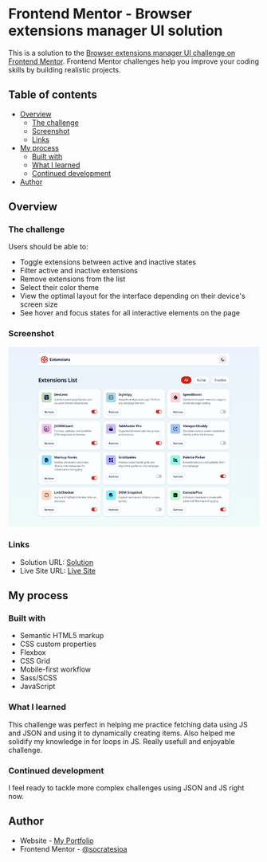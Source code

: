 # Frontend Mentor - Browser extensions manager UI solution

This is a solution to the [Browser extensions manager UI challenge on Frontend Mentor](https://www.frontendmentor.io/challenges/browser-extension-manager-ui-yNZnOfsMAp). Frontend Mentor challenges help you improve your coding skills by building realistic projects.

## Table of contents

- [Overview](#overview)
  - [The challenge](#the-challenge)
  - [Screenshot](#screenshot)
  - [Links](#links)
- [My process](#my-process)
  - [Built with](#built-with)
  - [What I learned](#what-i-learned)
  - [Continued development](#continued-development)
- [Author](#author)

## Overview

### The challenge

Users should be able to:

- Toggle extensions between active and inactive states
- Filter active and inactive extensions
- Remove extensions from the list
- Select their color theme
- View the optimal layout for the interface depending on their device's screen size
- See hover and focus states for all interactive elements on the page

### Screenshot

![](./screenshot.png)

### Links

- Solution URL: [Solution](https://github.com/socratesioa/browser-extensions-manager-ui)
- Live Site URL: [Live Site](https://socratesioa.github.io/browser-extensions-manager-ui)

## My process

### Built with

- Semantic HTML5 markup
- CSS custom properties
- Flexbox
- CSS Grid
- Mobile-first workflow
- Sass/SCSS
- JavaScript

### What I learned

This challenge was perfect in helping me practice fetching data using JS and JSON and using it to dynamically creating items. Also helped me solidify my knowledge in for loops in JS. Really usefull and enjoyable challenge.

### Continued development

I feel ready to tackle more complex challenges using JSON and JS right now.

## Author

- Website - [My Portfolio](https://portfolio.thisissocrates.com/)
- Frontend Mentor - [@socratesioa](https://www.frontendmentor.io/profile/socratesioa)
